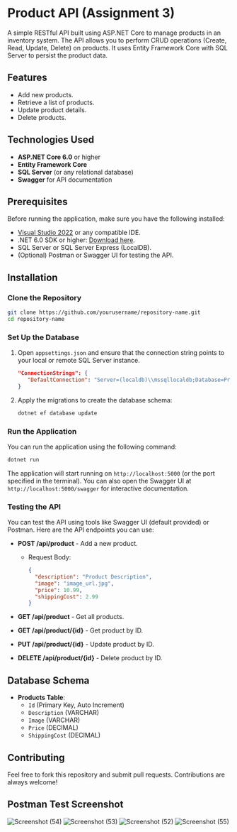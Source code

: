 # Product API (Assignment 3)

A simple RESTful API built using ASP.NET Core to manage products in an inventory system. The API allows you to perform CRUD operations (Create, Read, Update, Delete) on products. It uses Entity Framework Core with SQL Server to persist the product data.

## Features
- Add new products.
- Retrieve a list of products.
- Update product details.
- Delete products.

## Technologies Used
- **ASP.NET Core 6.0** or higher
- **Entity Framework Core**
- **SQL Server** (or any relational database)
- **Swagger** for API documentation

## Prerequisites
Before running the application, make sure you have the following installed:
- [Visual Studio 2022](https://visualstudio.microsoft.com/) or any compatible IDE.
- .NET 6.0 SDK or higher: [Download here](https://dotnet.microsoft.com/download/dotnet).
- SQL Server or SQL Server Express (LocalDB).
- (Optional) Postman or Swagger UI for testing the API.

## Installation

### Clone the Repository
```bash
git clone https://github.com/yourusername/repository-name.git
cd repository-name
```

### Set Up the Database
1. Open `appsettings.json` and ensure that the connection string points to your local or remote SQL Server instance.
   ```json
   "ConnectionStrings": {
      "DefaultConnection": "Server=(localdb)\\mssqllocaldb;Database=ProductsDb;Trusted_Connection=True;MultipleActiveResultSets=true"
   }
   ```

2. Apply the migrations to create the database schema:
   ```bash
   dotnet ef database update
   ```

### Run the Application
You can run the application using the following command:
```bash
dotnet run
```
The application will start running on `http://localhost:5000` (or the port specified in the terminal). You can also open the Swagger UI at `http://localhost:5000/swagger` for interactive documentation.

### Testing the API
You can test the API using tools like Swagger UI (default provided) or Postman. Here are the API endpoints you can use:

- **POST /api/product** - Add a new product.
  - Request Body:
    ```json
    {
      "description": "Product Description",
      "image": "image_url.jpg",
      "price": 10.99,
      "shippingCost": 2.99
    }
    ```
  
- **GET /api/product** - Get all products.
  
- **GET /api/product/{id}** - Get product by ID.

- **PUT /api/product/{id}** - Update product by ID.
  
- **DELETE /api/product/{id}** - Delete product by ID.

## Database Schema
- **Products Table**:
  - `Id` (Primary Key, Auto Increment)
  - `Description` (VARCHAR)
  - `Image` (VARCHAR)
  - `Price` (DECIMAL)
  - `ShippingCost` (DECIMAL)

## Contributing
Feel free to fork this repository and submit pull requests. Contributions are always welcome!


## Postman Test Screenshot
![Screenshot (54)](https://github.com/user-attachments/assets/b0c481bf-8cdb-4b8f-9f5b-64eeefce054e)
![Screenshot (53)](https://github.com/user-attachments/assets/cf03e5c8-d1f1-4a34-a515-03335a38f1da)
![Screenshot (52)](https://github.com/user-attachments/assets/5433b339-a578-4219-9eef-37418bcb7ca0)
![Screenshot (55)](https://github.com/user-attachments/assets/1f6cb45e-c417-4c6b-beee-ffcf684428a7)
